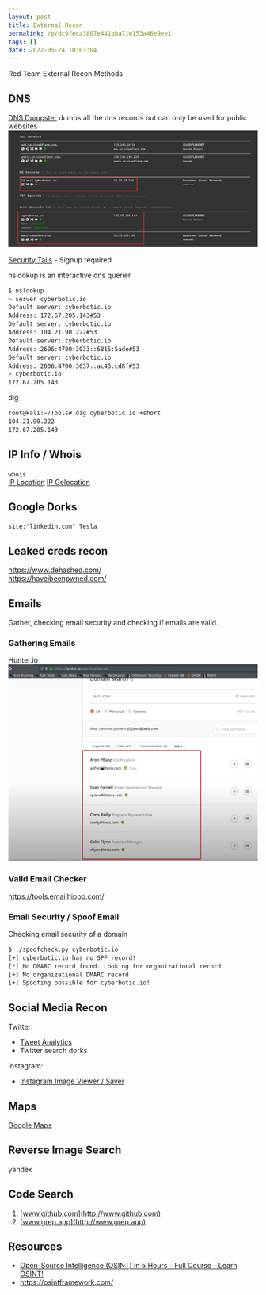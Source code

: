 ```yaml
---
layout: post
title: External Recon
permalink: /p/dc9feca3807e441bba71e153a46e9ee1
tags: []
date: 2022-05-24 10:03:04
---
```


Red Team External Recon Methods

## DNS

[DNS Dumpster](https://dnsdumpster.com/) dumps all the dns records but can only be used for public websites\
![6bb7a092cdaeaf94a12cc8e7bce54bdd.png](/resource/1de3a8f8563549daa480e215c304634c.png)

[Security Tails](https://securitytrails.com/list/apex_domain/nethergames.org) - Signup required

nslookup is an interactive dns querier

```bash
$ nslookup
> server cyberbotic.io
Default server: cyberbotic.io
Address: 172.67.205.143#53
Default server: cyberbotic.io
Address: 104.21.90.222#53
Default server: cyberbotic.io
Address: 2606:4700:3033::6815:5ade#53
Default server: cyberbotic.io
Address: 2606:4700:3037::ac43:cd8f#53
> cyberbotic.io
172.67.205.143
```

dig

```bash
root@kali:~/Tools# dig cyberbotic.io +short
104.21.90.222
172.67.205.143
```

## IP Info / Whois

`whois`\
[IP Location](https://iplocation.net)
[IP Gelocation](https://www.ipfingerprints.com/geolocation.php)

## Google Dorks

`site:"linkedin.com" Tesla`

## Leaked creds recon

<https://www.dehashed.com/>\
<https://haveibeenpwned.com/>

## Emails

Gather, checking email security and checking if emails are valid.

### Gathering Emails

Hunter.io\
![Hunter.io email pic](/resource/23ca40fcb63c46ed8545b558c57c9b78.png)

### Valid Email Checker

<https://tools.emailhippo.com/>

### Email Security / Spoof Email

Checking email security of a domain

```bash
$ ./spoofcheck.py cyberbotic.io
[+] cyberbotic.io has no SPF record!
[*] No DMARC record found. Looking for organizational record
[+] No organizational DMARC record
[+] Spoofing possible for cyberbotic.io!
```

## Social Media Recon

Twitter:

- [Tweet Analytics](https://socialbearing.com/)
- Twitter search dorks

Instagram:

- [Instagram Image Viewer / Saver](https://imginn.com/therock/)

## Maps

[Google Maps](https://maps.google.com)

## Reverse Image Search

yandex

## Code Search

1.  [www.github.com](http://www.github.com)
1.  [www.grep.app](http://www.grep.app)

## Resources

- [Open-Source Intelligence (OSINT) in 5 Hours - Full Course - Learn OSINT!](https://youtu.be/qwA6MmbeGNo)
- <https://osintframework.com/>
